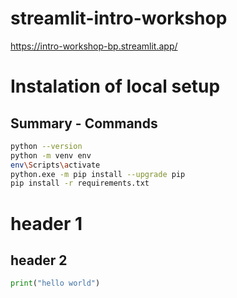 # streamlit-intro-workshop
https://intro-workshop-bp.streamlit.app/

# Instalation of local setup
## Summary - Commands
```bash
python --version
python -m venv env
env\Scripts\activate
python.exe -m pip install --upgrade pip
pip install -r requirements.txt
```

# header 1
## header 2

```python
print("hello world")
```

